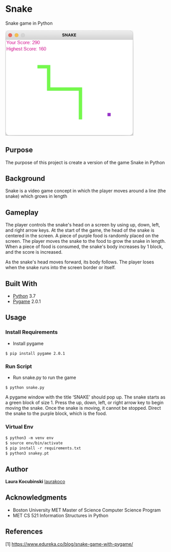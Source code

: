 # Snake

Snake game in Python

<img src="images/snake_1.png" width="400">

## Purpose

The purpose of this project is create a version of the game Snake in Python

## Background

Snake is a video game concept in which the player moves around a line (the snake) which grows in length

## Gameplay

The player controls the snake's head on a screen by using up, down, left, and right arrow keys. At the start of the game, the head of the snake is centered in the screen. A piece of purple food is randomly placed on the screen. The player moves the snake to the food to grow the snake in length. When a piece of food is consumed, the snake's body increases by 1 block, and the score is increased. 

As the snake's head moves forward, its body follows. The player loses when the snake runs into the screen border or itself.

## Built With

* [Python](https://www.python.org/) 3.7
* [Pygame](https://www.pygame.org/) 2.0.1

## Usage

### Install Requirements

* Install pygame
```
$ pip install pygame 2.0.1
```

### Run Script

* Run snake.py to run the game

```
$ python snake.py
```

A pygame window with the title ‘SNAKE’ should pop up. The snake starts as a green block of size 1. Press the up, down, left, or right arrow key to begin moving the snake. Once the snake is moving, it cannot be stopped. Direct the snake to the purple block, which is the food. 

### Virtual Env
```
$ python3 -m venv env
$ source env/bin/activate
$ pip install -r requirements.txt
$ python3 snakey.pt
```

## Author

**Laura Kocubinski** [laurakoco](https://github.com/laurakoco)

## Acknowledgments

* Boston University MET Master of Science Computer Science Program
* MET CS 521 Information Structures in Python

## References

[1] https://www.edureka.co/blog/snake-game-with-pygame/
